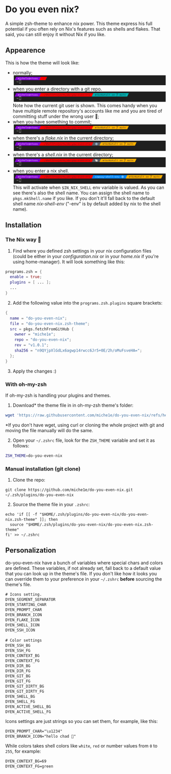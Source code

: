 # Do you even nix?
A simple zsh-theme to enhance nix power.
This theme express his full potential if you often rely on Nix's features such as shells and flakes. That said, you can still enjoy it without Nix if you like.
## Appearence
This is how the theme will look like:
- normally;
![normal](https://raw.githubusercontent.com/miche1e/do-you-even-nix/refs/heads/main/pics/normal.png)
- when you enter a directory with a git repo. 
![git-repo-clean](https://raw.githubusercontent.com/miche1e/do-you-even-nix/refs/heads/main/pics/git-repo-clean.png)
Note how the current git user is shown. This comes handy when you have multiple remote repository's accounts like me and you are tired of committing stuff under the wrong user 😤;
- when you have something to commit;
![git-repo-dirty](https://raw.githubusercontent.com/miche1e/do-you-even-nix/refs/heads/main/pics/git-repo-dirty.png)
- when there's a *flake.nix* in the current directory;
![nix-flake-available](https://raw.githubusercontent.com/miche1e/do-you-even-nix/refs/heads/main/pics/nix-flake-available.png)
- when there's a *shell.nix* in the current directory;
![nix-shell-available](https://raw.githubusercontent.com/miche1e/do-you-even-nix/refs/heads/main/pics/nix-shell-available.png)
- when you enter a nix shell.
![nix-shell-active](https://raw.githubusercontent.com/miche1e/do-you-even-nix/refs/heads/main/pics/nix-shell-active.png)
This will activate when `$IN_NIX_SHELL` env variable is valued. As you can see there's also the shell name. You can assign the shell name to `pkgs.mkShell.name` if you like. If you don't it'll fall back to the default shell name *nix-shell-env* ("-env" is by default added by nix to the shell name).
## Installation
### The Nix way 🗿
1. Find where you defined zsh settings in your nix configuration files (could be either in your *configuration.nix* or in your *home.nix* if you're using home-manager). It will look something like this:
```nix
programs.zsh = {
  enable = true;
  plugins = [ ... ];
  ...
}
```
2. Add the following value into the `programs.zsh.plugins` square brackets:
```nix
{
  name = "do-you-even-nix";
  file = "do-you-even-nix.zsh-theme";
  src = pkgs.fetchFromGitHub {
    owner = "miche1e";
    repo = "do-you-even-nix";
    rev = "v1.0.1";
    sha256 = "n9QYjpXlGdLx6agwp14rwcc6Jr5+0E/2h/oMuFsveHA=";
  };
}
```
3. Apply the changes :)
### With oh-my-zsh
If oh-my-zsh is handling your plugins and themes.
1. Download* the theme file in in oh-my-zsh theme's folder:
```bash
wget 'https://raw.githubusercontent.com/miche1e/do-you-even-nix/refs/heads/main/do-you-even-nix.zsh-theme' -O $ZSH/themes/do-you-even-nix.zsh-theme
```
*If you don't have wget, using curl or cloning the whole project with git and moving the file manually will do the same.

2. Open your `~/.zshrc` file, look for the `ZSH_THEME` variable and set it as follows:
```bash
ZSH_THEME=do-you-even-nix
```
### Manual installation (git clone)
1. Clone the repo:
```shell
git clone https://github.com/miche1e/do-you-even-nix.git ~/.zsh/plugins/do-you-even-nix
```
2. Source the theme file in your `.zshrc`:
```shell
echo 'if [[ -f "$HOME/.zsh/plugins/do-you-even-nix/do-you-even-nix.zsh-theme" ]]; then
  source "$HOME/.zsh/plugins/do-you-even-nix/do-you-even-nix.zsh-theme"
fi' >> ~/.zshrc
```
## Personalization
do-you-even-nix have a bunch of variables where special chars and colors are defined. These variables, if not already set, fall back to a default value that you can look up in the theme's file. If you don't like how it looks you can override them to your preference in your `~/.zshrc` __before__ sourcing the theme's file.
```shell
# Icons setting.
DYEN_SEGMENT_SEPARATOR
DYEN_STARTING_CHAR
DYEN_PROMPT_CHAR
DYEN_BRANCH_ICON
DYEN_FLAKE_ICON
DYEN_SHELL_ICON
DYEN_SSH_ICON

# Color settings
DYEN_SSH_BG
DYEN_SSH_FG
DYEN_CONTEXT_BG
DYEN_CONTEXT_FG
DYEN_DIR_BG
DYEN_DIR_FG
DYEN_GIT_BG
DYEN_GIT_FG
DYEN_GIT_DIRTY_BG
DYEN_GIT_DIRTY_FG
DYEN_SHELL_BG
DYEN_SHELL_FG
DYEN_ACTIVE_SHELL_BG
DYEN_ACTIVE_SHELL_FG
```
Icons settings are just strings so you can set them, for example, like this:
```shell
DYEN_PROMPT_CHAR="\u1234"
DYEN_BRANCH_ICON="hello chad 🗿"
```
While colors takes shell colors like `white`, `red` or number values from `0` to `255`, for example:
```shell
DYEN_CONTEXT_BG=69
DYEN_CONTEXT_FG=green
```
